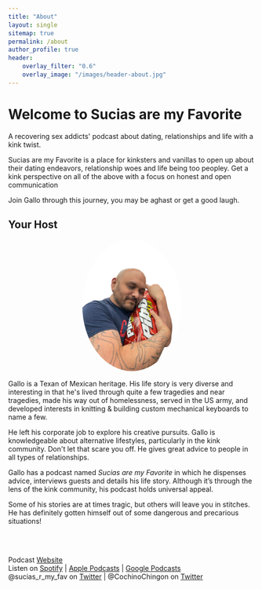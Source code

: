 ```yaml
---
title: "About"
layout: single
sitemap: true
permalink: /about
author_profile: true
header:
    overlay_filter: "0.6"
    overlay_image: "/images/header-about.jpg"
---
```


# Welcome to Sucias are my Favorite

A recovering sex addicts' podcast about dating, relationships and life with a kink twist.

Sucias are my Favorite is a place for kinksters and vanillas to open up about their dating endeavors, relationship woes and life being too peopley. Get a kink perspective on all of the above with a focus on honest and open communication

Join Gallo through this journey, you may be aghast or get a good laugh.


## Your Host

<p align="center">
    <img style="max-width:40%;object-fit:cover;border-radius:50%;" src="/images/bout.png">
</p>
<p> Gallo is a Texan of Mexican heritage. His life story is very diverse and interesting in that he&#39;s lived through quite a few tragedies and near tragedies, made his way out of homelessness, served in the US army, and developed interests in knitting &amp; building custom mechanical keyboards to name a few.</p>
<p> He left his corporate job to explore his creative pursuits.
 Gallo is knowledgeable about alternative lifestyles, particularly in the kink community. Don&#39;t let that scare you off. He gives great advice to people in all types of relationships. </p>
<p> Gallo has a podcast named <i>Sucias are my Favorite</i> in which he dispenses advice, interviews guests and details his life story. Although it’s through the lens of the kink community, his podcast holds universal appeal. </p>
<p> Some of his stories are at times tragic, but others will leave you in stitches. He has definitely gotten himself out of some dangerous and precarious situations!</p>
<br>

<br> Podcast [Website](https://sucias.xyz)<a href='https://sucias.xyz'><i class='fas fa-link'></i></a>
<br> Listen on [Spotify](https://open.spotify.com/show/3XjoipCU3QzeIaQAAQpBdW)<a href='https://open.spotify.com/show/3XjoipCU3QzeIaQAAQpBdW'><i class='fab fa-spotify'></i></a> | [Apple Podcasts](https://podcasts.apple.com/us/podcast/sucias-are-my-favorite/id1548173787)<i class='fas fa-podcast'></i> | [Google Podcasts](https://podcasts.google.com/feed/aHR0cHM6Ly9hbmNob3IuZm0vcy80MjI0YzYzYy9wb2RjYXN0L3Jzcw)<a href='https://podcasts.google.com/feed/aHR0cHM6Ly9hbmNob3IuZm0vcy80MjI0YzYzYy9wb2RjYXN0L3Jzcw'><i class='fab fa-google-play'></i></a>
<br> @sucias_r_my_fav on [Twitter](https://twitter.com/sucias_r_my_fav)<a href='https://twitter.com/sucias_r_my_fav'><i class='fab fa-twitter'></i></a> | @CochinoChingon on [Twitter](https://twitter.com/cochinochingon)<a href='https://twitter.com/cochinochingon'><i class='fab fa-twitter'></i></a>
